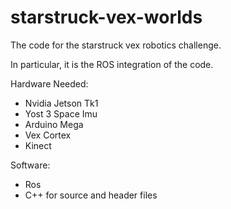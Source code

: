 # starstruck-vex-worlds
The code for the starstruck vex robotics challenge.

In particular, it is the ROS integration of the code.

Hardware Needed:
- Nvidia Jetson Tk1
- Yost 3 Space Imu
- Arduino Mega
- Vex Cortex
- Kinect

Software:
- Ros
- C++ for source and header files
